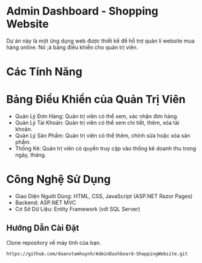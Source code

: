 # Admin Dashboard - Shopping Website
Dự án này là một ứng dụng web được thiết kế để hỗ trợ quản lí website mua hàng online. Nó ;à bảng điều khiển cho quản trị viên.

# Các Tính Năng

# Bảng Điều Khiển của Quản Trị Viên
- Quản Lý Đơn Hàng: Quản trị viên có thể xem, xác nhận đơn hàng.
- Quản Lý Tài Khoản: Quản trị viên có thể xem chi tiết, thêm, xóa tài khoản.
- Quản Lý Sản Phẩm: Quản trị viên có thể thêm, chỉnh sửa hoặc xóa sản phẩm.
- Thống Kê: Quản trị viên có quyền truy cập vào thống kê doanh thu trong ngày, tháng.

# Công Nghệ Sử Dụng
- Giao Diện Người Dùng: HTML, CSS, JavaScript (ASP.NET Razor Pages)
- Backend: ASP.NET MVC
- Cơ Sở Dữ Liệu: Entity Framework (với SQL Server)

## Hướng Dẫn Cài Đặt
Clone repository về máy tính của bạn.
   ```bash
  https://github.com/doanvtamhuynh/AdminDashboard-ShoppingWebsite.git
